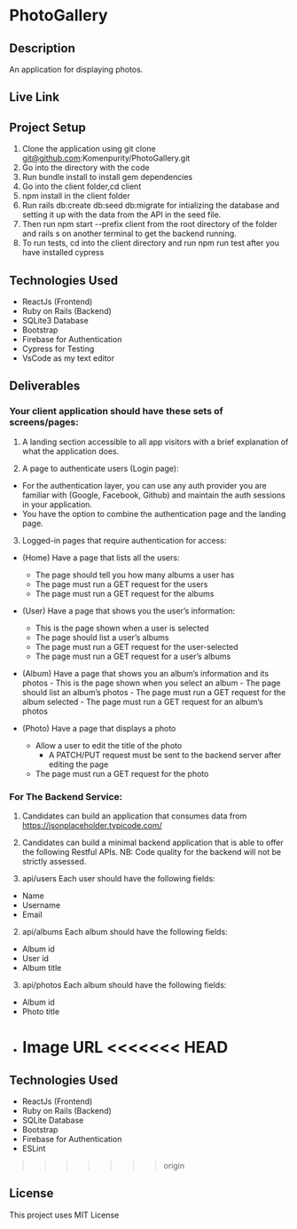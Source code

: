 # PhotoGallery

## Description

An application for displaying photos.

## Live Link

## Project Setup

1. Clone the application using git clone git@github.com:Komenpurity/PhotoGallery.git
2. Go into the directory with the code
3. Run bundle install to install gem dependencies
4. Go into the client folder,cd client
5. npm install in the client folder
6. Run rails db:create db:seed db:migrate for intializing the database and setting it up with the data from the API in the seed file.
7. Then run npm start --prefix client from the root directory of the folder and rails s on another terminal to get the backend running.
8. To run tests, cd into the client directory and run npm run test after you have installed cypress

## Technologies Used

- ReactJs (Frontend)
- Ruby on Rails (Backend)
- SQLite3 Database
- Bootstrap
- Firebase for Authentication
- Cypress for Testing
- VsCode as my text editor

## Deliverables

### Your client application should have these sets of screens/pages:

1. A landing section accessible to all app visitors with a brief explanation of what
   the application does.

2. A page to authenticate users (Login page):

- For the authentication layer, you can use any auth provider you are
  familiar with (Google, Facebook, Github) and maintain the auth sessions
  in your application.
- You have the option to combine the authentication page and the landing
  page.

3. Logged-in pages that require authentication for access:

- (Home) Have a page that lists all the users:

  - The page should tell you how many albums a user has
  - The page must run a GET request for the users
  - The page must run a GET request for the albums

- (User) Have a page that shows you the user’s information:

  - This is the page shown when a user is selected
  - The page should list a user’s albums
  - The page must run a GET request for the user-selected
  - The page must run a GET request for a user’s albums

- (Album) Have a page that shows you an album’s information and its
  photos - This is the page shown when you select an album - The page should list an album’s photos - The page must run a GET request for the album selected - The page must run a GET request for an album’s photos

- (Photo) Have a page that displays a photo
  - Allow a user to edit the title of the photo
    - A PATCH/PUT request must be sent to the backend server
      after editing the page
  - The page must run a GET request for the photo

### For The Backend Service:

1. Candidates can build an application that consumes data from
   https://jsonplaceholder.typicode.com/

2. Candidates can build a minimal backend application that is able to offer
   the following Restful APIs.
   NB: Code quality for the backend will not be strictly assessed.

3. api/users
   Each user should have the following fields:

- Name
- Username
- Email

2. api/albums
   Each album should have the following fields:

- Album id
- User id
- Album title

3. api/photos
   Each album should have the following fields:

- Album id
- Photo title
- Image URL
  <<<<<<< HEAD
  =======

## Technologies Used

- ReactJs (Frontend)
- Ruby on Rails (Backend)
- SQLite Database
- Bootstrap
- Firebase for Authentication
- ESLint

> > > > > > > origin

## License

This project uses MIT License
